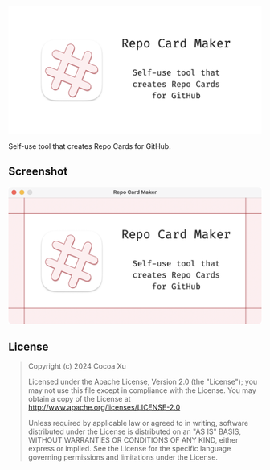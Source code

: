 <img src="https://github.com/cocoa-xu/RepoCardMaker/raw/main/assets/repository-open-graph.png" alt="Logo">

Self-use tool that creates Repo Cards for GitHub.

## Screenshot
![screenshot](https://github.com/cocoa-xu/RepoCardMaker/raw/main/assets/screenshot.png)

## License

> Copyright (c) 2024 Cocoa Xu
>
> Licensed under the Apache License, Version 2.0 (the "License"); you may not use this file except in compliance with the License. You may obtain a copy of the License at http://www.apache.org/licenses/LICENSE-2.0
>
> Unless required by applicable law or agreed to in writing, software distributed under the License is distributed on an "AS IS" BASIS, WITHOUT WARRANTIES OR CONDITIONS OF ANY KIND, either express or implied. See the License for the specific language governing permissions and limitations under the License.
